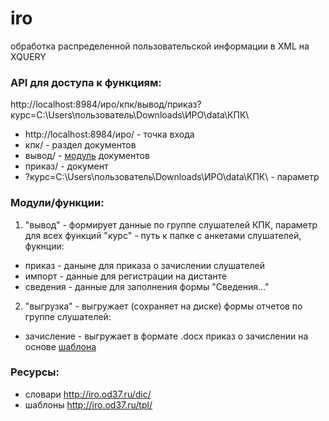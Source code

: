 # iro
обработка распределенной пользовательской информации в  XML на XQUERY
### API для доступа к функциям:
http://localhost:8984/иро/кпк/вывод/приказ?курс=C:\Users\пользователь\Downloads\ИРО\data\КПК\
- http://localhost:8984/иро/ - точка входа
- кпк/ - раздел документов
- вывод/ - [модуль](https://github.com/kontur32/iro/blob/dev2/output.xqm "Модуль") документов
- приказ/  - документ
- ?курс=C:\Users\пользователь\Downloads\ИРО\data\КПК\ - параметр

### Модули/функции:
1. "вывод" - формирует данные по группе слушателей КПК, параметр для всех функций "курс" - путь к папке с анкетами слушателей, фукнции:
  - приказ - даныне для приказа о зачислении слушателей
  - импорт - данные для регистрации на дистанте
  - сведения - данные для заполнения формы "Сведения..."

2. "выгрузка" - выгружает (сохраняет на диске) формы отчетов по группе слушателей:
  - зачисление - выгружает в формате .docx приказ о зачислении на основе [шаблона](http://iro.od37.ru/tpl/приказ_зачисление.docx)


### Ресурсы:
- словари http://iro.od37.ru/dic/  
- шаблоны http://iro.od37.ru/tpl/
